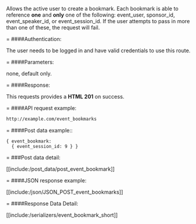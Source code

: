 <!-- --- title: POST /event_bookmarks -->

Allows the active user to create a bookmark. Each bookmark is able to reference **one** and **only** one of the following: event_user, sponsor_id, event_speaker_id, or event_session_id. If the user attempts to pass in more than one of these, the request will fail.

=
####Authentication:

The user needs to be logged in and have valid credentials to use this route.

=
####Parameters:

none, default only.

=
####Response:

This requests provides a <strong>HTML 201</strong> on success.

=
####API request example:
```html
http://example.com/event_bookmarks
```

=
####Post data example::
```
{ event_bookmark: 
  { event_session_id: 9 } }
```

=
###Post data detail:

[[include:/post_data/post_event_bookmark]]


=
####JSON response example:

[[include:/json/JSON_POST_event_bookmarks]]

=
####Response Data Detail:

[[include:/serializers/event_bookmark_short]]